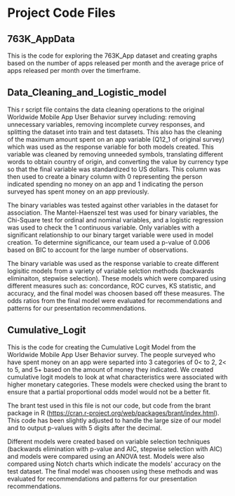 # Project Code Files

## 763K_AppData
This is the code for exploring the 763K_App dataset and creating graphs based on the number of apps released per month and the average price of apps released per month over the timerframe.

## Data_Cleaning_and_Logistic_model
This r script file contains the data cleaning operations to the original Worldwide Mobile App User Behavior survey including: removing unnecessary variables, removing incomplete curvey responses, and splitting the dataset into train and test datasets. This also has the cleaning of the maximum amount spent on an app variable (Q12_1 of original survey) which was used as the response variable for both models created. This variable was cleaned by removing unneeded symbols, translating different words to obtain country of origin, and converting the value by currency type so that the final variable was standardized to US dollars. This column was then used to create a binary column with 0 representing the person indicated spending no money on an app and 1 indicating the person surveyed has spent money on an app previously. 

The binary variables was tested against other variables in the dataset for association. The Mantel-Haenszel test was used for binary variables, the Chi-Square test for ordinal and nominal variables, and a logistic regression was used to check the 1 continuous variable. Only variables with a significant relationship to our binary target variable were used in model creation. To determine significance, our team used a p-value of 0.006 based on BIC to account for the large number of observations.

The binary variable was used as the response variable to create different logisitic models from a variety of variable selction methods (backwards eliminaiton, stepwise selection). These models which were compared using different measures such as: concordance, ROC curves, KS statistic, and accuracy, and the final model was choosen based off these measures. The odds ratios from the final model were evaluated for recommendations and patterns for our presentation recommendations.

## Cumulative_Logit
This is the code for creating the Cumulative Logit Model from the Worldwide Mobile App User Behavior survey. The people surveyed who have spent money on an app were separted into 3 categories of 0< to 2, 2< to 5, and 5+ based on the amount of money they indicated. We created cumulative logit models to look at what characteristics were associated with higher monetary categories. These models were checked using the brant to ensure that a partial proportional odds model would not be a better fit. 

The brant test used in this file is not our code, but code from the brant package in R (https://cran.r-project.org/web/packages/brant/index.html). This code has been slightly adjusted to handle the large size of our model and to output p-values with 5 digits after the decimal.

Different models were created based on variable selection techniques (backwards elimination with p-value and AIC, stepwise selection with AIC) and models were compared using an ANOVA test. Models were also compared using Notch charts which indicate the models' accuracy on the test dataset. The final model was choosen using these methods and was evaluated for recommendations and patterns for our presentation recommendations.
